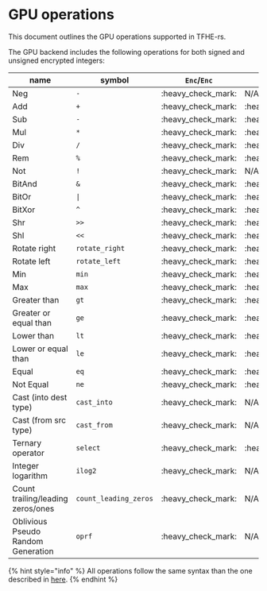 # GPU operations
This document outlines the GPU operations supported in TFHE-rs. 

The GPU backend includes the following operations for both signed and unsigned encrypted integers:

| name                               | symbol                | `Enc`/`Enc`          | `Enc`/ `Int`               |
|------------------------------------|-----------------------|----------------------|----------------------------|
| Neg                                | `-`                   | :heavy\_check\_mark: | N/A                        |
| Add                                | `+`                   | :heavy\_check\_mark: | :heavy\_check\_mark:       |
| Sub                                | `-`                   | :heavy\_check\_mark: | :heavy\_check\_mark:       |
| Mul                                | `*`                   | :heavy\_check\_mark: | :heavy\_check\_mark:       |
| Div                                | `/`                   | :heavy\_check\_mark: | :heavy\_check\_mark:       |
| Rem                                | `%`                   | :heavy\_check\_mark: | :heavy\_check\_mark:       |
| Not                                | `!`                   | :heavy\_check\_mark: | N/A                        |
| BitAnd                             | `&`                   | :heavy\_check\_mark: | :heavy\_check\_mark:       |
| BitOr                              | `\|`                  | :heavy\_check\_mark: | :heavy\_check\_mark:       |
| BitXor                             | `^`                   | :heavy\_check\_mark: | :heavy\_check\_mark:       |
| Shr                                | `>>`                  | :heavy\_check\_mark: | :heavy\_check\_mark:       |
| Shl                                | `<<`                  | :heavy\_check\_mark: | :heavy\_check\_mark:       |
| Rotate right                       | `rotate_right`        | :heavy\_check\_mark: | :heavy\_check\_mark:       |
| Rotate left                        | `rotate_left`         | :heavy\_check\_mark: | :heavy\_check\_mark:       |
| Min                                | `min`                 | :heavy\_check\_mark: | :heavy\_check\_mark:       |
| Max                                | `max`                 | :heavy\_check\_mark: | :heavy\_check\_mark:       |
| Greater than                       | `gt`                  | :heavy\_check\_mark: | :heavy\_check\_mark:       |
| Greater or equal than              | `ge`                  | :heavy\_check\_mark: | :heavy\_check\_mark:       |
| Lower than                         | `lt`                  | :heavy\_check\_mark: | :heavy\_check\_mark:       |
| Lower or equal than                | `le`                  | :heavy\_check\_mark: | :heavy\_check\_mark:       |
| Equal                              | `eq`                  | :heavy\_check\_mark: | :heavy\_check\_mark:       |
| Not Equal                          | `ne`                  | :heavy\_check\_mark: | :heavy\_check\_mark:       |
| Cast (into dest type)              | `cast_into`           | :heavy\_check\_mark: | N/A                        |
| Cast (from src type)               | `cast_from`           | :heavy\_check\_mark: | N/A                        |
| Ternary operator                   | `select`              | :heavy\_check\_mark: | :heavy\_multiplication\_x: |
| Integer logarithm                  | `ilog2`               | :heavy\_check\_mark: | N/A                        |
| Count trailing/leading zeros/ones  | `count_leading_zeros` | :heavy\_check\_mark: | N/A                        |
| Oblivious Pseudo Random Generation | `oprf`                | :heavy\_check\_mark: | N/A                        |

{% hint style="info" %}
All operations follow the same syntax than the one described in [here](../fhe-computation/operations/README.md).
{% endhint %}

